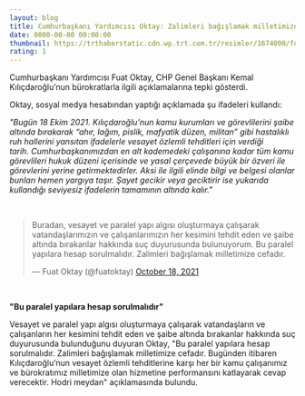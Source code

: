 ```yaml
--- 
layout: blog
title: Cumhurbaşkanı Yardımcısı Oktay: Zalimleri bağışlamak milletimize cefadır
date: 0000-00-00 00:00:00
thumbnail: https://trthaberstatic.cdn.wp.trt.com.tr/resimler/1674000/fuat-oktay-aa-1674383.jpg
rating: 1
---
```

<p>
	Cumhurbaşkanı Yardımcısı Fuat Oktay, CHP Genel Başkanı Kemal Kılıçdaroğlu’nun bürokratlarla ilgili açıklamalarına tepki gösterdi.</p>
<p>
	Oktay, sosyal medya hesabından yaptığı açıklamada şu ifadeleri kullandı:</p>
<p>
	<em>"Bugün 18 Ekim 2021. Kılıçdaroğlu’nun kamu kurumları ve görevlilerini şaibe altında bırakarak “ahır, lağım, pislik, mafyatik düzen, militan” gibi hastalıklı ruh hallerini yansıtan ifadelerle vesayet özlemli tehditleri için verdiği tarih. Cumhurbaşkanımızdan en alt kademedeki çalışanına kadar tüm kamu görevlileri hukuk düzeni içerisinde ve yasal çerçevede büyük bir özveri ile görevlerini yerine getirmektedirler. Aksi ile ilgili elinde bilgi ve belgesi olanlar bunları hemen yargıya taşır. Şayet gecikir veya geciktirir ise yukarıda kullandığı seviyesiz ifadelerin tamamının altında kalır."</em></p>
<p>
	 </p>
<blockquote class="twitter-tweet">
	<p dir="ltr" lang="tr">
		Buradan, vesayet ve paralel yapı algısı oluşturmaya çalışarak vatandaşlarımızın ve çalışanlarımızın her kesimini tehdit eden ve şaibe altında bırakanlar hakkında suç duyurusunda bulunuyorum. Bu paralel yapılara hesap sorulmalıdır. Zalimleri bağışlamak milletimize cefadır.</p>
	— Fuat Oktay (@fuatoktay) <a href="https://twitter.com/fuatoktay/status/1450073303389966337?ref_src=twsrc%5Etfw">October 18, 2021</a></blockquote>
<script async src="https://platform.twitter.com/widgets.js" charset="utf-8"></script><p>
	 </p>
<p>
	<strong>"Bu paralel yapılara hesap sorulmalıdır"</strong></p>
<p>
	Vesayet ve paralel yapı algısı oluşturmaya çalışarak vatandaşların ve çalışanların her kesimini tehdit eden ve şaibe altında bırakanlar hakkında suç duyurusunda bulunduğunu duyuran Oktay, "Bu paralel yapılara hesap sorulmalıdır. Zalimleri bağışlamak milletimize cefadır. Bugünden itibaren Kılıçdaroğlu’nun vesayet özlemli tehditlerine karşı her bir kamu çalışanımız ve bürokratımız milletimize olan hizmetine performansını katlayarak cevap verecektir. Hodri meydan" açıklamasında bulundu.</p>
